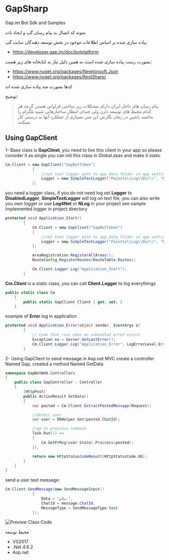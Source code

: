 # GapSharp
Gap.im Bot Sdk and Samples

نمونه کد اتصال به پیام رسان گپ و ایجاد بات

پیاده سازی شده بر اساس اطلاعات موجود در بخش توسعه دهندگان سایت گپ
- https://developer.gap.im/doc/botplatform

بصورت رست پیاده سازی شده است
به همین دلیل نیاز به کتابخانه های زیر هست:

- https://www.nuget.org/packages/Newtonsoft.Json
- https://www.nuget.org/packages/RestSharp/

کدها بصورت متد پیاده سازی شده اند

توضیح:
> پیام رسان های داخل ایران دارای مشکلات زیر ساختی فراوانی هستن
> گرچه هر کدام محیط های توسعه دارن ولی چندان انتظار ساختارهایی شبیه تلگرام را نداشته باشین
> در زمان نگارش این متن
> بسیاری از عملکرد آنها به درستی کار نمیکنند


## Using GapClient

1- Base class is __GapClinet__, you need to live this client in your app so please consider it as single
you can init this class in Global.asax and make it static

```csharp
Cm.Client = new GapClient("GapBotToken")
            {
                //set text logger path to app_data folder in app settings
                Logger = new SimpleTextLogger("Pointto\\Log\\Dir\\", "DefaultLogLevel")
            };
```

you need a logger class, if you do not need log set __Logger__ to __DisabledLogger__, 
__SimpleTextLogger__ will log on text file, you can also write you own logger or use __Log4Net__ or __NLog__ in your project
see sample implemented logger in project directory 

```csharp
protected void Application_Start()
        {
            Cm.Client = new GapClient("GapBotToken")
            {               
                //set text logger path to app_data folder in app settings
                Logger = new SimpleTextLogger("Pointto\\Log\\Dir\\", "DefaultLogLevel")
            };

            AreaRegistration.RegisterAllAreas();
            RouteConfig.RegisterRoutes(RouteTable.Routes);

            Cm.Client.Logger.Log("Application_Start");
        }
````

__Cm.Client__ is a static class, you can call __Client.Logger__ to log everythings
```csharp
public static class Cm
    {
        public static GapClient Client { get; set; }
	}
```

example of __Error__ log in application

```csharp
protected void Application_Error(object sender, EventArgs e)
        {
            // Code that runs when an unhandled error occurs
            Exception ex = Server.GetLastError();
            Cm.Client.Logger.Log("Application_Error", LogErrorLevel.Error, ex);
        }
```

2- Using GapClient to send message in Asp.net MVC
create a controller Named Gap, created a method Named GetData

```csharp
namespace GapBotWeb.Controllers
{
    public class GapController : Controller
    {
        [HttpPost]
        public ActionResult GetData()
        {
            var posted = Cm.Client.ExtractPostedMessage(Request);

            //detect user
            var user = DbHelper.Get(posted.ChatId);

            //go to proccess command
            Task.Run(() =>
            {
                Cm.GetPrMsg(user.State).Proccess(posted);
            });

            return new HttpStatusCodeResult(HttpStatusCode.OK);
        }
    }
}
```

send a user text message:

```csharp
Cm.Client.SendMessage(new SendMessageInput()
            {
                Data = "سلام ",
                ChatId = message.ChatId,
                MessageType = SendMessageType.text
            });
```

![Preview Class Code](https://mahdiit.github.io/gapsharp/preview.jpg)

محیط توسعه
- VS2017
- .Net 4.6.2
- Asp.net

